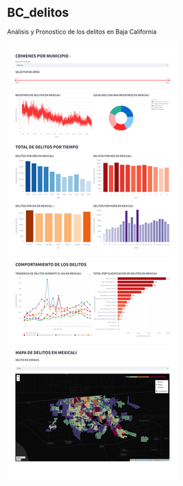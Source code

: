 # BC_delitos
Análisis y Pronostico de los delitos en Baja California

![image alt](https://github.com/CesarLopez-01/BC_delitos/blob/03709311c96f933c052eeeb5287fb8cda514e50c/images/screenshot.png)

